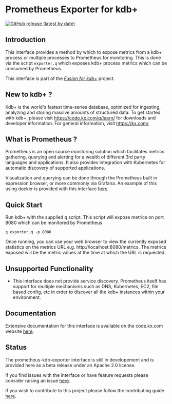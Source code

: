 # Prometheus Exporter for kdb+

[![GitHub release (latest by date)](https://img.shields.io/github/v/release/kxsystems/prometheus-kdb-exporter)](https://github.com/kxsystems/prometheus-kdb-exporter/releases)

## Introduction

This interface provides a method by which to expose metrics from a kdb+ process or multiple processes to Prometheus for monitoring. This is done via the script `exporter.q` which exposes kdb+ process metrics which can be consumed by Prometheus.

This interface is part of the [_Fusion for kdb+_](https://code.kx.com/v2/interfaces/fusion/) project.

## New to kdb+ ?

Kdb+ is the world's fastest time-series database, optimized for ingesting, analyzing and storing massive amounts of structured data. To get started with kdb+, please visit https://code.kx.com/q/learn/ for downloads and developer information. For general information, visit https://kx.com/

## What is Prometheus ?

Prometheus is an open source monitoring solution which facilitates metrics gathering, querying and alerting for a wealth of different 3rd party languages and applications. It also provides integration with Kubernetes for automatic discovery of supported applications.

Visualization and querying can be done through the Prometheus built in expression browser, or more commonly via Grafana. An example of this using docker is provided with this interface [here](./examples/).

## Quick Start

Run kdb+ with the supplied q script. This script will expose metrics on port 8080 which can be monitored by Prometheus

```
q exporter.q -p 8080
```

Once running, you can use your web browser to view the currently exposed statistics on the metrics URL e.g. http://localhost:8080/metrics. The metrics exposed will be the metric values at the time at which the URL is requested.

## Unsupported Functionality

* This interface does not provide service discovery. Prometheus itself has support for multiple mechanisms such as DNS, Kubernetes, EC2, file based config, etc in order to discover all the kdb+ instances within your environment.

## Documentation

Extensive documentation for this interface is available on the code.kx.com website [here](https://code.kx.com/q/interfaces/fusion/prom/exporter).

## Status

The prometheus-kdb-exporter interface is still in developement and is provided here as a beta release under an Apache 2.0 license.

If you find issues with the interface or have feature requests please consider raising an issue [here](https://github.com/KxSystems/prometheus-kdb-exporter/issues). 

If you wish to contribute to this project please follow the contributing guide [here](CONTRIBUTING.md).
